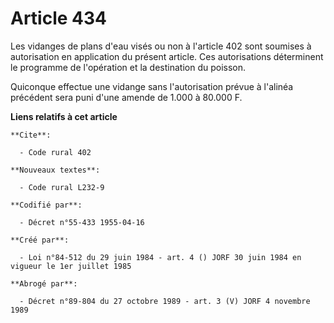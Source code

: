 # Article 434

Les vidanges de plans d'eau visés ou non à l'article 402 sont soumises à autorisation en application du présent article. Ces
autorisations déterminent le programme de l'opération et la destination du poisson.

Quiconque effectue une vidange sans l'autorisation prévue à l'alinéa précédent sera puni d'une amende de 1.000 à 80.000 F.

**Liens relatifs à cet article**

	**Cite**:

	  - Code rural 402

	**Nouveaux textes**:

	  - Code rural L232-9

	**Codifié par**:

	  - Décret n°55-433 1955-04-16

	**Créé par**:

	  - Loi n°84-512 du 29 juin 1984 - art. 4 () JORF 30 juin 1984 en vigueur le 1er juillet 1985

	**Abrogé par**:

	  - Décret n°89-804 du 27 octobre 1989 - art. 3 (V) JORF 4 novembre 1989
